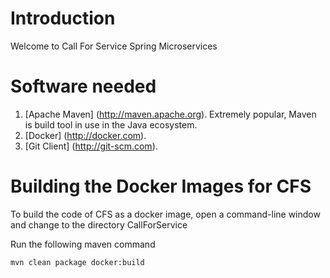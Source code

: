 # Introduction
Welcome to Call For Service Spring Microservices  

# Software needed
1.	[Apache Maven] (http://maven.apache.org). Extremely popular, Maven is build tool in use in the Java ecosystem.
2.	[Docker] (http://docker.com). 
3.	[Git Client] (http://git-scm.com).

# Building the Docker Images for CFS

To build the code of CFS as a docker image, open a command-line window and change to the directory CallForService

Run the following maven command

   ```bash
   mvn clean package docker:build
   ```